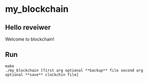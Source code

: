# my_blockchain

## Hello reveiwer
Welcome to blockchain!

## Run
```
make
./my_blockchain [first arg optional **backup** file second arg optional **save** clockchin file]
```